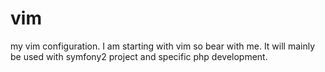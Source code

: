vim
===

my vim configuration.
I am starting with vim so bear with me.
It will mainly be used with symfony2 project and specific php development.
